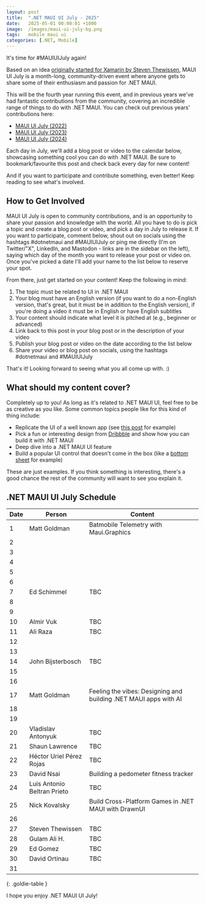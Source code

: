 ```yaml
---
layout: post
title:  ".NET MAUI UI July - 2025"
date:   2025-05-01 00:00:01 +1000
image:  /images/maui-ui-july-bg.png
tags:   mobile maui ui
categories: [.NET, Mobile]
---
```


It's time for #MAUIUIJuly again!

Based on an idea [originally started for Xamarin by Steven Thewissen](https://thewissen.io/introducing-xamarin-ui-july/), MAUI UI July is a month-long, community-driven event where anyone gets to share some of their enthusiasm and passion for .NET MAUI.

This will be the fourth year running this event, and in previous years we've had fantastic contributions from the community, covering an incredible range of things to do with .NET MAUI. You can check out previous years' contributions here:

* [MAUI UI July (2022)](/posts/maui-ui-july)
* [MAUI UI July (2023)](/posts/maui-ui-july-23)
* [MAUI UI July (2024)](/posts/mauiuijuly-24/)

Each day in July, we'll add a blog post or video to the calendar below, showcasing something cool you can do with .NET MAUI. Be sure to bookmark/favourite this post and check back every day for new content!

And if you want to participate and contribute something, even better! Keep reading to see what's involved.

## How to Get Involved

MAUI UI July is open to community contributions, and is an opportunity to share your passion and knowledge with the world. All you have to do is pick a topic and create a blog post or video, and pick a day in July to release it. If you want to participate, comment below, shout out on socials using the hashtags #dotnetmaui and #MAUIUIJuly or ping me directly (I'm on Twitter/"X", LinkedIn, and Mastodon - links are in the sidebar on the left), saying which day of the month you want to release your post or video on. Once you've picked a date I'll add your name to the list below to reserve your spot.

From there, just get started on your content! Keep the following in mind:

1. The topic must be related to UI in .NET MAUI
2. Your blog must have an English version (if you want to do a non-English version, that's great, but it must be in addition to the English version), if you're doing a video it must be in English or have English subtitles
3. Your content should indicate what level it is pitched at (e.g., beginner or advanced)
4. Link back to this post in your blog post or in the description of your video
5. Publish your blog post or video on the date according to the list below
6. Share your video or blog post on socials, using the hashtags #dotnetmaui and #MAUIUIJuly

That's it! Looking forward to seeing what you all come up with. :)

## What should my content cover?

Completely up to you! As long as it's related to .NET MAUI UI, feel free to be as creative as you like. Some common topics people like for this kind of thing include:

* Replicate the UI of a well known app (see [this post](/posts/outlook-clone) for example)
* Pick a fun or interesting design from [Dribbble](https://dribbble.com) and show how you can build it with .NET MAUI
* Deep dive into a .NET MAUI UI feature
* Build a popular UI control that doesn't come in the box (like a [bottom sheet](https://blogs.xgenoapps.com/post/2022/07/23/maui-bottom-sheet) for example)

These are just examples. If you think something is interesting, there's a good chance the rest of the community will want to see you explain it.


## .NET MAUI UI July Schedule

| Date | Person                      | Content                                                          |
| ---- | --------------------------- | ---------------------------------------------------------------- |
| 1    | Matt Goldman                | Batmobile Telemetry with Maui.Graphics                           |
| 2    |                             |                                                                  |
| 3    |                             |                                                                  |
| 4    |                             |                                                                  |
| 5    |                             |                                                                  |
| 6    |                             |                                                                  |
| 7    | Ed Schimmel                 | TBC                                                              |
| 8    |                             |                                                                  |
| 9    |                             |                                                                  |
| 10   | Almir Vuk                   | TBC                                                              |
| 11   | Ali Raza                    | TBC                                                              |
| 12   |                             |                                                                  |
| 13   |                             |                                                                  |
| 14   | John Bijsterbosch           | TBC                                                              |
| 15   |                             |                                                                  |
| 16   |                             |                                                                  |
| 17   | Matt Goldman                | Feeling the vibes: Designing and building .NET MAUI apps with AI |
| 18   |                             |                                                                  |
| 19   |                             |                                                                  |
| 20   | Vladislav Antonyuk          | TBC                                                              |
| 21   | Shaun Lawrence              | TBC                                                              |
| 22   | Héctor Uriel Pérez Rojas    | TBC                                                              |
| 23   | David Nsai                  | Building a pedometer fitness tracker                             |
| 24   | Luis Antonio Beltran Prieto | TBC                                                              |
| 25   | Nick Kovalsky               | Build Cross-Platform Games in .NET MAUI with DrawnUI             |
| 26   |                             |                                                                  |
| 27   | Steven Thewissen            | TBC                                                              |
| 28   | Gulam Ali H.                | TBC                                                              |
| 29   | Ed Gomez                    | TBC                                                              |
| 30   | David Ortinau               | TBC                                                              |
| 31   |                             |                                                                  |

{: .goldie-table }

I hope you enjoy .NET MAUI UI July!
